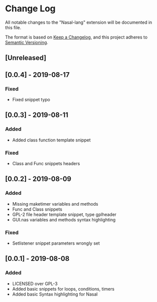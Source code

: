 # Change Log

All notable changes to the "Nasal-lang" extension will be documented in this file.

The format is based on [Keep a Changelog](https://keepachangelog.com/en/1.0.0/),
and this project adheres to [Semantic Versioning](https://semver.org/spec/v2.0.0.html).

## [Unreleased]

## [0.0.4] - 2019-08-17

### Fixed

- Fixed snippet typo

## [0.0.3] - 2019-08-11

### Added

- Added class function template snippet

### Fixed

- Class and Func snippets headers

## [0.0.2] - 2019-08-09

### Added

- Missing maketimer variables and methods
- Func and Class snippets
- GPL-2 file header template snippet, type gplheader
- GUI.nas variables and methods syntax highlighting

### Fixed

- Setlistener snippet parameters wrongly set

## [0.0.1] - 2019-08-08

### Added

- LICENSED over GPL-3
- Added basic snippets for loops, conditions, timers
- Added basic Syntax highlighting for Nasal
